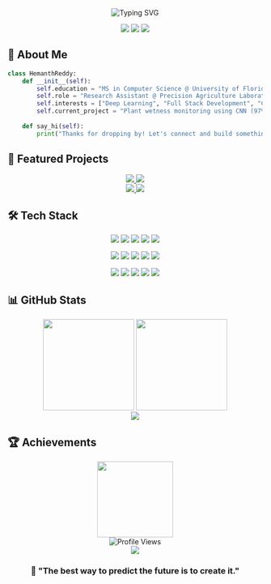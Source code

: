 <div align="center">
  <img src="https://readme-typing-svg.herokuapp.com?font=Montserrat&weight=800&size=32&pause=1000&color=6E56F7&center=true&vCenter=true&width=600&height=100&lines=Hi+%F0%9F%91%8B+I'm+Hemanth+Reddy;Machine+Learning+Enthusiast;Full+Stack+Developer;MS+CS+@+University+of+Florida" alt="Typing SVG" />
</div>

<p align="center">
  <a href="mailto:hemanth1729hr@gmail.com"><img src="https://img.shields.io/badge/hemanth1729hr@gmail.com-D14836?style=for-the-badge&logo=gmail&logoColor=white"/></a>
  <a href="https://www.linkedin.com/in/Hemanth-Reddy-UF"><img src="https://img.shields.io/badge/LinkedIn-0077B5?style=for-the-badge&logo=linkedin&logoColor=white"/></a>
  <a href="https://github.com/S-HEMANTH-REDDY"><img src="https://img.shields.io/badge/GitHub-100000?style=for-the-badge&logo=github&logoColor=white"/></a>
</p>

## 💫 About Me

```python
class HemanthReddy:
    def __init__(self):
        self.education = "MS in Computer Science @ University of Florida"
        self.role = "Research Assistant @ Precision Agriculture Laboratory"
        self.interests = ["Deep Learning", "Full Stack Development", "Computer Vision"]
        self.current_project = "Plant wetness monitoring using CNN (97% accuracy)"
        
    def say_hi(self):
        print("Thanks for dropping by! Let's connect and build something amazing together!")
```

## 🚀 Featured Projects

<div align="center">
  <a href="https://github.com/S-HEMANTH-REDDY/Quick-Chat">
    <img src="https://github-readme-stats.vercel.app/api/pin/?username=S-HEMANTH-REDDY&repo=Quick-Chat&title_color=6E56F7&icon_color=F7DF1E&text_color=FFFFFF&bg_color=0D1117&hide_border=true" />
  </a>
  <a href="https://github.com/S-HEMANTH-REDDY/Plant-Disease-Detection">
    <img src="https://github-readme-stats.vercel.app/api/pin/?username=S-HEMANTH-REDDY&repo=Plant-Disease-Detection&title_color=6E56F7&icon_color=F7DF1E&text_color=FFFFFF&bg_color=0D1117&hide_border=true" />
  </a>
</div>

<div align="center">
  <a href="https://github.com/S-HEMANTH-REDDY/GeoVision-Classifier">
    <img src="https://github-readme-stats.vercel.app/api/pin/?username=S-HEMANTH-REDDY&repo=GeoVision-Classifier&title_color=6E56F7&icon_color=F7DF1E&text_color=FFFFFF&bg_color=0D1117&hide_border=true" />
  </a>
  <a href="https://github.com/S-HEMANTH-REDDY/Amazon-Inspired-MERN">
    <img src="https://github-readme-stats.vercel.app/api/pin/?username=S-HEMANTH-REDDY&repo=Amazon-Inspired-MERN&title_color=6E56F7&icon_color=F7DF1E&text_color=FFFFFF&bg_color=0D1117&hide_border=true" />
  </a>
</div>

## 🛠️ Tech Stack 

<p align="center">
  <img src="https://img.shields.io/badge/Python-3776AB?style=for-the-badge&logo=python&logoColor=white"/>
  <img src="https://img.shields.io/badge/JavaScript-F7DF1E?style=for-the-badge&logo=javascript&logoColor=black"/>
  <img src="https://img.shields.io/badge/Go-00ADD8?style=for-the-badge&logo=go&logoColor=white"/>
  <img src="https://img.shields.io/badge/C++-00599C?style=for-the-badge&logo=c%2B%2B&logoColor=white"/>
  <img src="https://img.shields.io/badge/Java-ED8B00?style=for-the-badge&logo=openjdk&logoColor=white"/>
</p>

<p align="center">
  <img src="https://img.shields.io/badge/React-20232A?style=for-the-badge&logo=react&logoColor=61DAFB"/>
  <img src="https://img.shields.io/badge/Node.js-339933?style=for-the-badge&logo=nodedotjs&logoColor=white"/>
  <img src="https://img.shields.io/badge/Express-000000?style=for-the-badge&logo=express&logoColor=white"/>
  <img src="https://img.shields.io/badge/MongoDB-4EA94B?style=for-the-badge&logo=mongodb&logoColor=white"/>
  <img src="https://img.shields.io/badge/Redis-DC382D?style=for-the-badge&logo=redis&logoColor=white"/>
</p>

<p align="center">
  <img src="https://img.shields.io/badge/TensorFlow-FF6F00?style=for-the-badge&logo=tensorflow&logoColor=white"/>
  <img src="https://img.shields.io/badge/PyTorch-EE4C2C?style=for-the-badge&logo=pytorch&logoColor=white"/>
  <img src="https://img.shields.io/badge/Docker-2496ED?style=for-the-badge&logo=docker&logoColor=white"/>
  <img src="https://img.shields.io/badge/Kubernetes-326CE5?style=for-the-badge&logo=kubernetes&logoColor=white"/>
  <img src="https://img.shields.io/badge/GCP-4285F4?style=for-the-badge&logo=google-cloud&logoColor=white"/>
</p>

## 📊 GitHub Stats 

<div align="center">
  <img src="https://github-readme-streak-stats.herokuapp.com/?user=S-HEMANTH-REDDY&theme=tokyonight&hide_border=true" height="180em" />
  <img src="https://github-readme-stats.vercel.app/api?username=S-HEMANTH-REDDY&show_icons=true&count_private=true&theme=tokyonight&hide_border=true" height="180em"/>
</div>

<div align="center">
  <img src="https://github-readme-activity-graph.vercel.app/graph?username=S-HEMANTH-REDDY&bg_color=1a1b27&color=628fdb&line=6e56f7&point=FFFFFF&hide_border=true" />
</div>

## 🏆 Achievements

<div align="center">
  <img src="https://github-profile-trophy.vercel.app/?username=S-HEMANTH-REDDY&theme=discord&no-frame=true&no-bg=true&column=7" height="150" />
</div>

<div align="center"> 
  <img src="https://komarev.com/ghpvc/?username=S-HEMANTH-REDDY&label=Profile%20views&color=6E56F7&style=for-the-badge" alt="Profile Views" /> 
</div>

<div align="center">
  <img src="https://github.com/S-HEMANTH-REDDY/S-HEMANTH-REDDY/blob/output/github-contribution-grid-snake-dark.svg" />
</div>

<div align="center">
  <h3>💬 "The best way to predict the future is to create it."</h3>
</div>
